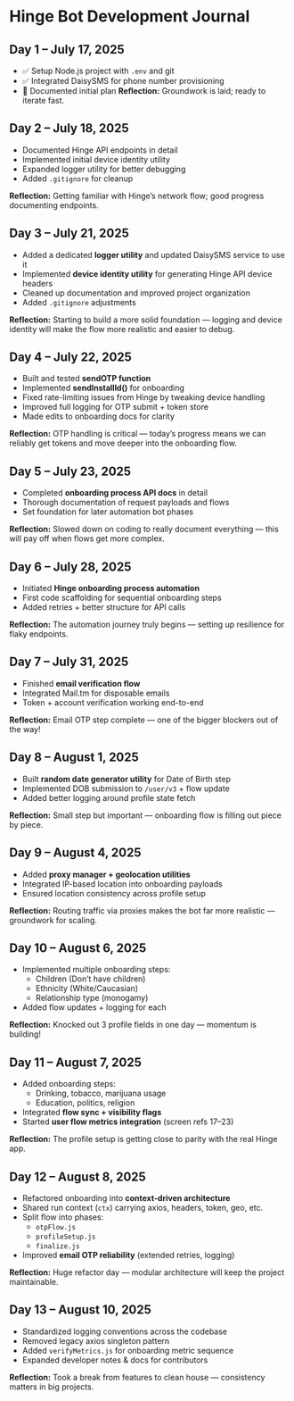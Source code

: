 # Hinge Bot Development Journal

## Day 1 – July 17, 2025
- ✅ Setup Node.js project with `.env` and git
- ✅ Integrated DaisySMS for phone number provisioning
- 📝 Documented initial plan
**Reflection:** Groundwork is laid; ready to iterate fast.

## Day 2 – July 18, 2025
- Documented Hinge API endpoints in detail  
- Implemented initial device identity utility  
- Expanded logger utility for better debugging  
- Added `.gitignore` for cleanup

**Reflection:** Getting familiar with Hinge’s network flow; good progress documenting endpoints.

## Day 3 – July 21, 2025
- Added a dedicated **logger utility** and updated DaisySMS service to use it  
- Implemented **device identity utility** for generating Hinge API device headers  
- Cleaned up documentation and improved project organization  
- Added `.gitignore` adjustments  

**Reflection:** Starting to build a more solid foundation — logging and device identity will make the flow more realistic and easier to debug.

## Day 4 – July 22, 2025
- Built and tested **sendOTP function**  
- Implemented **sendInstallId()** for onboarding  
- Fixed rate-limiting issues from Hinge by tweaking device handling  
- Improved full logging for OTP submit + token store  
- Made edits to onboarding docs for clarity  

**Reflection:** OTP handling is critical — today’s progress means we can reliably get tokens and move deeper into the onboarding flow.

## Day 5 – July 23, 2025
- Completed **onboarding process API docs** in detail  
- Thorough documentation of request payloads and flows  
- Set foundation for later automation bot phases  

**Reflection:** Slowed down on coding to really document everything — this will pay off when flows get more complex.

## Day 6 – July 28, 2025
- Initiated **Hinge onboarding process automation**  
- First code scaffolding for sequential onboarding steps  
- Added retries + better structure for API calls  

**Reflection:** The automation journey truly begins — setting up resilience for flaky endpoints.

## Day 7 – July 31, 2025
- Finished **email verification flow**  
- Integrated Mail.tm for disposable emails  
- Token + account verification working end-to-end  

**Reflection:** Email OTP step complete — one of the bigger blockers out of the way!

## Day 8 – August 1, 2025
- Built **random date generator utility** for Date of Birth step  
- Implemented DOB submission to `/user/v3` + flow update  
- Added better logging around profile state fetch  

**Reflection:** Small step but important — onboarding flow is filling out piece by piece.

## Day 9 – August 4, 2025
- Added **proxy manager + geolocation utilities**  
- Integrated IP-based location into onboarding payloads  
- Ensured location consistency across profile setup  

**Reflection:** Routing traffic via proxies makes the bot far more realistic — groundwork for scaling.

## Day 10 – August 6, 2025
- Implemented multiple onboarding steps:
  - Children (Don’t have children)  
  - Ethnicity (White/Caucasian)  
  - Relationship type (monogamy)  
- Added flow updates + logging for each  

**Reflection:** Knocked out 3 profile fields in one day — momentum is building!

## Day 11 – August 7, 2025
- Added onboarding steps:
  - Drinking, tobacco, marijuana usage  
  - Education, politics, religion  
- Integrated **flow sync + visibility flags**  
- Started **user flow metrics integration** (screen refs 17–23)  

**Reflection:** The profile setup is getting close to parity with the real Hinge app.

## Day 12 – August 8, 2025
- Refactored onboarding into **context-driven architecture**  
- Shared run context (`ctx`) carrying axios, headers, token, geo, etc.  
- Split flow into phases:
  - `otpFlow.js`  
  - `profileSetup.js`  
  - `finalize.js`  
- Improved **email OTP reliability** (extended retries, logging)  

**Reflection:** Huge refactor day — modular architecture will keep the project maintainable.

## Day 13 – August 10, 2025
- Standardized logging conventions across the codebase  
- Removed legacy axios singleton pattern  
- Added `verifyMetrics.js` for onboarding metric sequence  
- Expanded developer notes & docs for contributors  

**Reflection:** Took a break from features to clean house — consistency matters in big projects.
